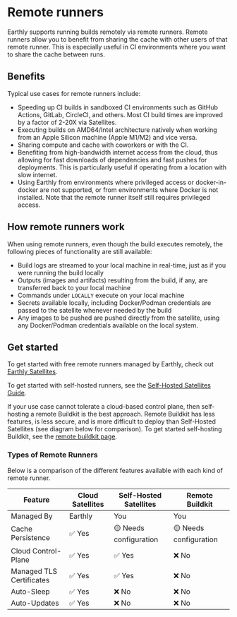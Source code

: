 # Remote runners

Earthly supports running builds remotely via remote runners. Remote runners allow you to benefit from sharing the cache with other users of that remote runner. This is especially useful in CI environments where you want to share the cache between runs.

## Benefits

Typical use cases for remote runners include:

* Speeding up CI builds in sandboxed CI environments such as GitHub Actions, GitLab, CircleCI, and others. Most CI build times are improved by a factor of 2-20X via Satellites.
* Executing builds on AMD64/Intel architecture natively when working from an Apple Silicon machine (Apple M1/M2) and vice versa.
* Sharing compute and cache with coworkers or with the CI.
* Benefiting from high-bandwidth internet access from the cloud, thus allowing for fast downloads of dependencies and fast pushes for deployments. This is particularly useful if operating from a location with slow internet.
* Using Earthly from environments where privileged access or docker-in-docker are not supported, or from environments where Docker is not installed. Note that the remote runner itself still requires privileged access.

## How remote runners work

When using remote runners, even though the build executes remotely, the following pieces of functionality are still available:

* Build logs are streamed to your local machine in real-time, just as if you were running the build locally
* Outputs (images and artifacts) resulting from the build, if any, are transferred back to your local machine
* Commands under `LOCALLY` execute on your local machine
* Secrets available locally, including Docker/Podman credentials are passed to the satellite whenever needed by the build
* Any images to be pushed are pushed directly from the satellite, using any Docker/Podman credentials available on the local system.

## Get started

To get started with free remote runners managed by Earthly, check out [Earthly Satellites](cloud/satellites.md).

To get started with self-hosted runners, see the [Self-Hosted Satellites Guide](cloud/satellites/self-hosted.md).

If your use case cannot tolerate a cloud-based control plane, then self-hosting a remote Buildkit is the best approach. Remote Buildkit has less features, is less secure, and is more difficult to deploy than Self-Hosted Satellites (see diagram below for comparison). To get started self-hosting Buildkit, see the [remote buildkit page](ci-integration/remote-buildkit.md).

### Types of Remote Runners

Below is a comparison of the different features available with each kind of remote runner.

| Feature | Cloud Satellites | Self-Hosted Satellites | Remote Buildkit |
| --- | --- | --- | --- |
| Managed By | Earthly | You | You |
| Cache Persistence | ✅ Yes | 🟡 Needs configuration | 🟡 Needs configuration |
| Cloud Control-Plane | ✅ Yes | ✅ Yes | ❌ No |
| Managed TLS Certificates |  ✅ Yes | ✅ Yes | ❌ No |
| Auto-Sleep | ✅ Yes | ❌ No | ❌ No | 
| Auto-Updates | ✅ Yes | ❌ No | ❌ No |

